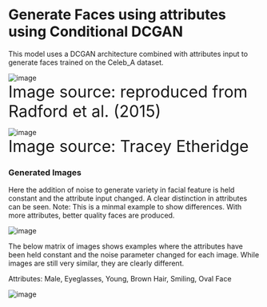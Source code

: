 # Generate Faces using attributes using Conditional DCGAN

This model uses a DCGAN architecture combined with attributes input to generate faces trained on the Celeb_A dataset.

![image](https://user-images.githubusercontent.com/56511544/119218454-a2b2ce80-bae0-11eb-8780-7c37a0220995.png)  
<font size="6"> Image source: reproduced from Radford et al. (2015) </font>

![image](https://user-images.githubusercontent.com/56511544/119218481-ca099b80-bae0-11eb-9b2d-c07a2b693ba0.png)  
<font size="6"> Image source: Tracey Etheridge </font>

### Generated Images

Here the addition of noise to generate variety in facial feature is held constant and the attribute input changed. A clear distinction in attributes can be seen. Note: This is a minmal example to show differences. With more attributes, better quality faces are produced.

![image](https://user-images.githubusercontent.com/56511544/119218643-b7dc2d00-bae1-11eb-9d30-783b008dc892.png)

The below matrix of images shows examples where the attributes have been held constant and the noise parameter changed for each image. While images are still very similar, they are clearly different.

Attributes: Male, Eyeglasses, Young, Brown Hair, Smiling, Oval Face

![image](https://user-images.githubusercontent.com/56511544/119218690-f671e780-bae1-11eb-8859-ef119b183f2f.png)


